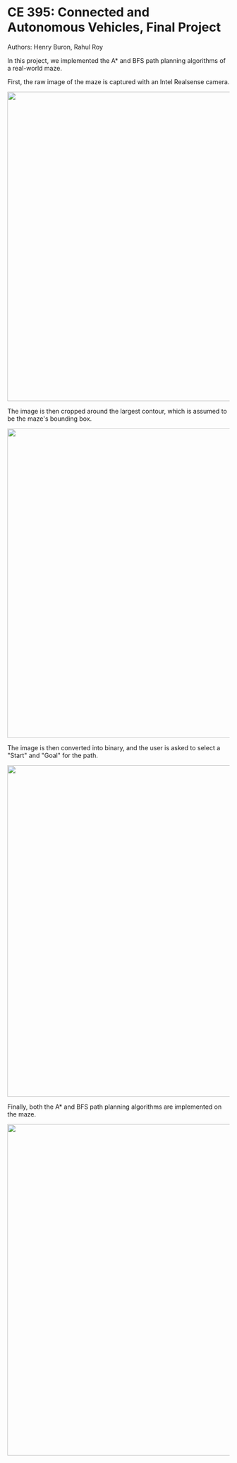 # CE 395: Connected and Autonomous Vehicles, Final Project

Authors: Henry Buron, Rahul Roy

In this project, we implemented the A* and BFS path planning algorithms of a real-world maze.  

First, the raw image of the maze is captured with an Intel Realsense camera.  

<img src="https://github.com/henryburon/cav-path-planning/assets/141075086/c01920c7-fbbb-40d7-99ac-8596a8f1801b" width="700">

The image is then cropped around the largest contour, which is assumed to be the maze's bounding box.  

<img src="https://github.com/henryburon/cav-path-planning/assets/141075086/f4462a9f-6b42-4e39-b564-93621df3593a" width="700">


The image is then converted into binary, and the user is asked to select a "Start" and "Goal" for the path.  

<img src="https://github.com/henryburon/cav-path-planning/assets/141075086/2d2459b9-25eb-4416-8ce9-52f6c95604a0" width="750">


Finally, both the A* and BFS path planning algorithms are implemented on the maze.  

<img src="https://github.com/henryburon/cav-path-planning/assets/141075086/2802e3e7-d5c0-4c5c-bfb8-dc3bffdb7c1c" width="750">
